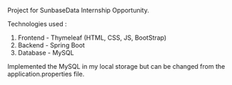 Project for SunbaseData Internship Opportunity.

Technologies used :
1. Frontend - Thymeleaf (HTML, CSS, JS, BootStrap)
2. Backend  - Spring Boot
3. Database - MySQL

Implemented the MySQL in my local storage but can be changed from the application.properties file.
